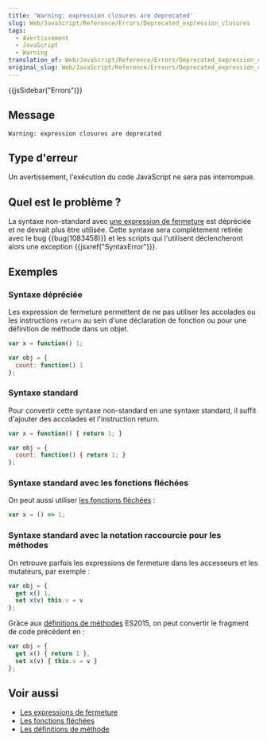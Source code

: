 ```yaml
---
title: 'Warning: expression closures are deprecated'
slug: Web/JavaScript/Reference/Errors/Deprecated_expression_closures
tags:
  - Avertissement
  - JavaScript
  - Warning
translation_of: Web/JavaScript/Reference/Errors/Deprecated_expression_closures
original_slug: Web/JavaScript/Reference/Erreurs/Deprecated_expression_closures
---
```

{{jsSidebar("Errors")}}

## Message

```
Warning: expression closures are deprecated
```

## Type d'erreur

Un avertissement, l'exécution du code JavaScript ne sera pas interrompue.

## Quel est le problème ?

La syntaxe non-standard avec [une expression de fermeture](/fr/docs/Web/JavaScript/Reference/Opérateurs/Expression_closures) est dépréciée et ne devrait plus être utilisée. Cette syntaxe sera complètement retirée avec le bug {{bug(1083458)}} et les scripts qui l'utilisent déclencheront alors une exception {{jsxref("SyntaxError")}}.

## Exemples

### Syntaxe dépréciée

Les expression de fermeture permettent de ne pas utiliser les accolades ou les instructions `return` au sein d'une déclaration de fonction ou pour une définition de méthode dans un objet.

```js example-bad
var x = function() 1;

var obj = {
  count: function() 1
};
```

### Syntaxe standard

Pour convertir cette syntaxe non-standard en une syntaxe standard, il suffit d'ajouter des accolades et l'instruction return.

```js example-good
var x = function() { return 1; }

var obj = {
  count: function() { return 1; }
};
```

### Syntaxe standard avec les fonctions fléchées

On peut aussi utiliser [les fonctions fléchées](/fr/docs/Web/JavaScript/Reference/Fonctions/Fonctions_fléchées) :

```js example-good
var x = () => 1;
```

### Syntaxe standard avec la notation raccourcie pour les méthodes

On retrouve parfois les expressions de fermeture dans les accesseurs et les mutateurs, par exemple :

```js example-bad
var obj = {
  get x() 1,
  set x(v) this.v = v
};
```

Grâce aux [définitions de méthodes](/fr/docs/Web/JavaScript/Reference/Fonctions/Définition_de_méthode) ES2015, on peut convertir le fragment de code précédent en :

```js example-good
var obj = {
  get x() { return 1 },
  set x(v) { this.v = v }
};
```

## Voir aussi

- [Les expressions de fermeture](/fr/docs/Web/JavaScript/Reference/Opérateurs/Expression_closures)
- [Les fonctions fléchées](/fr/docs/Web/JavaScript/Reference/Fonctions/Fonctions_fléchées)
- [Les définitions de méthode](/fr/docs/Web/JavaScript/Reference/Fonctions/Définition_de_méthode)

